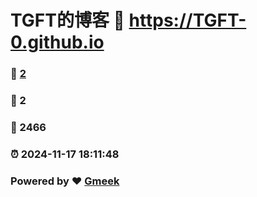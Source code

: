 # TGFT的博客 :link: https://TGFT-0.github.io 
### :page_facing_up: [2](https://TGFT-0.github.io/tag.html) 
### :speech_balloon: 2 
### :hibiscus: 2466 
### :alarm_clock: 2024-11-17 18:11:48 
### Powered by :heart: [Gmeek](https://github.com/Meekdai/Gmeek)
